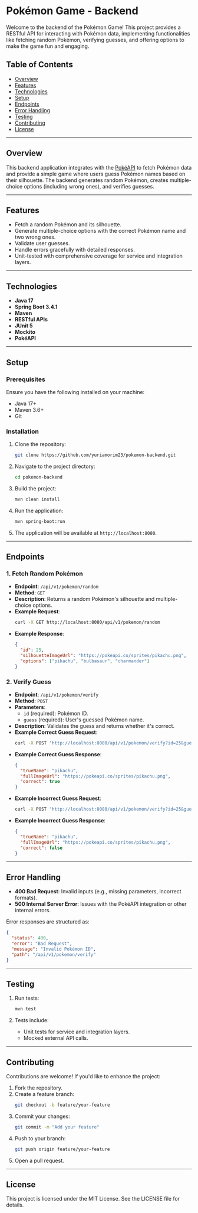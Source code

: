 # Pokémon Game - Backend

Welcome to the backend of the Pokémon Game! This project provides a RESTful API for interacting with Pokémon data, implementing functionalities like fetching random Pokémon, verifying guesses, and offering options to make the game fun and engaging.

## Table of Contents

- [Overview](#overview)
- [Features](#features)
- [Technologies](#technologies)
- [Setup](#setup)
- [Endpoints](#endpoints)
- [Error Handling](#error-handling)
- [Testing](#testing)
- [Contributing](#contributing)
- [License](#license)

---

## Overview

This backend application integrates with the [PokéAPI](https://pokeapi.co/) to fetch Pokémon data and provide a simple game where users guess Pokémon names based on their silhouette. The backend generates random Pokémon, creates multiple-choice options (including wrong ones), and verifies guesses.

---

## Features

- Fetch a random Pokémon and its silhouette.
- Generate multiple-choice options with the correct Pokémon name and two wrong ones.
- Validate user guesses.
- Handle errors gracefully with detailed responses.
- Unit-tested with comprehensive coverage for service and integration layers.

---

## Technologies

- **Java 17**
- **Spring Boot 3.4.1**
- **Maven**
- **RESTful APIs**
- **JUnit 5**
- **Mockito**
- **PokéAPI**

---

## Setup

### Prerequisites

Ensure you have the following installed on your machine:

- Java 17+
- Maven 3.6+
- Git

### Installation

1. Clone the repository:
   ```bash
   git clone https://github.com/yuriamorim23/pokemon-backend.git
   ```

2. Navigate to the project directory:
   ```bash
   cd pokemon-backend
   ```

3. Build the project:
   ```bash
   mvn clean install
   ```

4. Run the application:
   ```bash
   mvn spring-boot:run
   ```

5. The application will be available at `http://localhost:8080`.

---

## Endpoints

### 1. Fetch Random Pokémon
- **Endpoint**: `/api/v1/pokemon/random`
- **Method**: `GET`
- **Description**: Returns a random Pokémon's silhouette and multiple-choice options.
- **Example Request**:
  ```bash
  curl -X GET http://localhost:8080/api/v1/pokemon/random
  ```
- **Example Response**:
  ```json
  {
    "id": 25,
    "silhouetteImageUrl": "https://pokeapi.co/sprites/pikachu.png",
    "options": ["pikachu", "bulbasaur", "charmander"]
  }
  ```

### 2. Verify Guess
- **Endpoint**: `/api/v1/pokemon/verify`
- **Method**: `POST`
- **Parameters**:
  - `id` (required): Pokémon ID.
  - `guess` (required): User's guessed Pokémon name.
- **Description**: Validates the guess and returns whether it's correct.
- **Example Correct Guess Request**:
  ```bash
  curl -X POST "http://localhost:8080/api/v1/pokemon/verify?id=25&guess=pikachu"
  ```
- **Example Correct Guess Response**:
  ```json
  {
    "trueName": "pikachu",
    "fullImageUrl": "https://pokeapi.co/sprites/pikachu.png",
    "correct": true
  }
  ```
- **Example Incorrect Guess Request**:
  ```bash
  curl -X POST "http://localhost:8080/api/v1/pokemon/verify?id=25&guess=bulbasaur"
  ```
- **Example Incorrect Guess Response**:
  ```json
  {
    "trueName": "pikachu",
    "fullImageUrl": "https://pokeapi.co/sprites/pikachu.png",
    "correct": false
  }
  ```

---

## Error Handling

- **400 Bad Request**: Invalid inputs (e.g., missing parameters, incorrect formats).
- **500 Internal Server Error**: Issues with the PokéAPI integration or other internal errors.

Error responses are structured as:
```json
{
  "status": 400,
  "error": "Bad Request",
  "message": "Invalid Pokémon ID",
  "path": "/api/v1/pokemon/verify"
}
```

---

## Testing

1. Run tests:
   ```bash
   mvn test
   ```

2. Tests include:
   - Unit tests for service and integration layers.
   - Mocked external API calls.

---

## Contributing

Contributions are welcome! If you'd like to enhance the project:

1. Fork the repository.
2. Create a feature branch:
   ```bash
   git checkout -b feature/your-feature
   ```
3. Commit your changes:
   ```bash
   git commit -m "Add your feature"
   ```
4. Push to your branch:
   ```bash
   git push origin feature/your-feature
   ```
5. Open a pull request.

---

## License

This project is licensed under the MIT License. See the LICENSE file for details.
